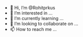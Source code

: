 - 👋 Hi, I’m @Rohitprkus
- 👀 I’m interested in ...
- 🌱 I’m currently learning ...
- 💞️ I’m looking to collaborate on ...
- 📫 How to reach me ...

<!---
Rohitprkus/Rohitprkus is a ✨ special ✨ repository because its `README.md` (this file) appears on your GitHub profile.
You can click the Preview link to take a look at your changes.
--->
